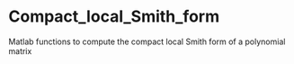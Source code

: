 # Compact_local_Smith_form
 Matlab functions to compute the compact local Smith form of a  polynomial matrix
